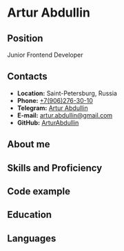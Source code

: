 # Artur Abdullin

## Position
Junior Frontend Developer
## Contacts
- **Location:** Saint-Petersburg, Russia
- **Phone:** <a href="tel:+79062763010">+7(906)276-30-10</a>
- **Telegram:** [Artur Abdullin](https://t.me/ArturAbdullin)
- **E-mail:** artur.abdullin@gmail.com
- **GitHub:** [ArturAbdullin](https://github.com/ArturAbdullin)
## About me

## Skills and Proficiency

## Code example

## Education

## Languages
